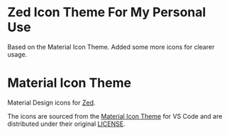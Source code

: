 # Zed Icon Theme For My Personal Use

Based on the Material Icon Theme.
Added some more icons for clearer usage.

# Material Icon Theme

Material Design icons for [Zed](https://zed.dev/).

The icons are sourced from the [Material Icon Theme](https://github.com/material-extensions/vscode-material-icon-theme) for VS Code and are distributed under their original [LICENSE](./icons/LICENSE).
